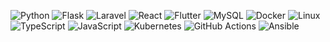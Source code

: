 ![Python](https://img.shields.io/badge/Python-%2338E9F9.svg?&style=for-the-badge&logo=python&logoColor=black)  <!-- Python badge -->
![Flask](https://img.shields.io/badge/Flask-%23000000.svg?&style=for-the-badge&logo=flask&logoColor=white)  <!-- Flask badge -->
![Laravel](https://img.shields.io/badge/Laravel-%23FF2D20.svg?&style=for-the-badge&logo=laravel&logoColor=white)  <!-- Laravel badge -->
![React](https://img.shields.io/badge/React-%2361DAFB.svg?&style=for-the-badge&logo=react&logoColor=black)  <!-- React badge -->
![Flutter](https://img.shields.io/badge/Flutter-%2302569B.svg?&style=for-the-badge&logo=flutter&logoColor=white)  <!-- Flutter badge -->
![MySQL](https://img.shields.io/badge/MySQL-%234479A1.svg?&style=for-the-badge&logo=mysql&logoColor=white)  <!-- MySQL badge -->
![Docker](https://img.shields.io/badge/Docker-%232496ED.svg?&style=for-the-badge&logo=docker&logoColor=white)  <!-- Docker badge -->
![Linux](https://img.shields.io/badge/Linux-%23FCC624.svg?&style=for-the-badge&logo=linux&logoColor=black)  <!-- Linux badge -->
![TypeScript](https://img.shields.io/badge/TypeScript-%232B7489.svg?&style=for-the-badge&logo=typescript&logoColor=white)  <!-- TypeScript badge -->
![JavaScript](https://img.shields.io/badge/JavaScript-%23F7DF1E.svg?&style=for-the-badge&logo=javascript&logoColor=black)  <!-- JavaScript badge -->
![Kubernetes](https://img.shields.io/badge/Kubernetes-%23326CE5.svg?&style=for-the-badge&logo=kubernetes&logoColor=white)  <!-- Kubernetes badge -->
![GitHub Actions](https://img.shields.io/badge/GitHub_Actions-%232671E5.svg?&style=for-the-badge&logo=github-actions&logoColor=white)  <!-- GitHub Actions badge -->
![Ansible](https://img.shields.io/badge/Ansible-%23EE0000.svg?&style=for-the-badge&logo=ansible&logoColor=white)  <!-- Ansible badge -->
